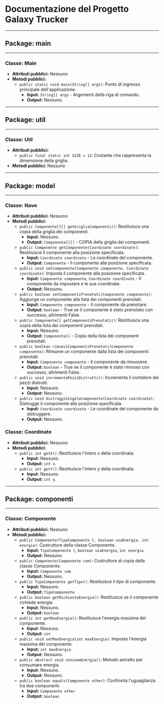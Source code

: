 # Documentazione del Progetto Galaxy Trucker

---

## Package: main

---

### Classe: Main
- **Attributi pubblici:** Nessuno
- **Metodi pubblici:**
  - `public static void main(String[] args)`: Punto di ingresso principale dell'applicazione.
    - **Input:** `String[] args` - Argomenti della riga di comando.
    - **Output:** Nessuno.

---

## Package: util

---

### Classe: Util
- **Attributi pubblici:**
  - `public final static int SIZE = 12`: Costante che rappresenta la dimensione della griglia.
- **Metodi pubblici:** Nessuno

---

## Package: model

---

### Classe: Nave
- **Attributi pubblici:** Nessuno
- **Metodi pubblici:**
  - `public Componente[][] getGrigliaComponenti()`: Restituisce una copia della griglia dei componenti.
    - **Input:** Nessuno.
    - **Output:** `Componente[][]` - COPIA della griglia dei componenti.
  - `public Componente getComponente(Coordinate coordinate)`: Restituisce il componente alla posizione specificata.
    - **Input:** `Coordinate coordinate` - Le coordinate del componente.
    - **Output:** `Componente` - Il componente alla posizione specificata.
  - `public void setComponente(Componente componente, Coordinate coordinate)`: Imposta il componente alla posizione specificata.
    - **Input:** `Componente componente`, `Coordinate coordinate` - Il componente da impostare e le sue coordinate.
    - **Output:** Nessuno.
  - `public boolean setComponentiPrenotati(Componente componente)`: Aggiunge un componente alla lista dei componenti prenotati.
    - **Input:** `Componente componente` - Il componente da prenotare.
    - **Output:** `boolean` - True se il componente è stato prenotato con successo, altrimenti False.
  - `public Componente[] getComponentiPrenotati()`: Restituisce una copia della lista dei componenti prenotati.
    - **Input:** Nessuno.
    - **Output:** `Componente[]` - Copia della lista dei componenti prenotati.
  - `public boolean rimuoviComponentiPrenotati(Componente componente)`: Rimuove un componente dalla lista dei componenti prenotati.
    - **Input:** `Componente componente` - Il componente da rimuovere.
    - **Output:** `boolean` - True se il componente è stato rimosso con successo, altrimenti False.
  - `public void incrementaPezziDistrutti()`: Incrementa il contatore dei pezzi distrutti.
    - **Input:** Nessuno.
    - **Output:** Nessuno.
  - `public void distruggiSingoloComponente(Coordinate coordinate)`: Distrugge il componente alla posizione specificata.
    - **Input:** `Coordinate coordinate` - Le coordinate del componente da distruggere.
    - **Output:** Nessuno.

### Classe: Coordinate
- **Attributi pubblici:** Nessuno
- **Metodi pubblici:**
  - `public int getX()`: Restituisce l'intero x della coordinata.
    - **Input:** Nessuno.
    - **Output:** `int x`.
  - `public int getY()`: Restituisce l'intero y della coordinata.
    - **Input:** Nessuno.
    - **Output:** `int y`.

---

## Package: componenti

---

### Classe: Componente
- **Attributi pubblici:** Nessuno
- **Metodi pubblici:**
  - `public Componente(TipoComponente t, boolean usaEnergia, int energia)`: Costruttore della classe Componente.
    - **Input:** `TipoComponente t`, `boolean usaEnergia`, `int energia`
    - **Output:** Nessuno.
  - `public Componente(Componente com)`: Costruttore di copia della classe Componente.
    - **Input:** `Componente com`
    - **Output:** Nessuno.
  - `public TipoComponente getTipo()`: Restituisce il tipo di componente.
    - **Input:** Nessuno.
    - **Output:** `TipoComponente`
  - `public boolean getRichiestaEnergia()`: Restituisce se il componente richiede energia.
    - **Input:** Nessuno.
    - **Output:** `boolean`
  - `public int getMaxEnergia()`: Restituisce l'energia massima del componente.
    - **Input:** Nessuno.
    - **Output:** `int`
  - `public void setMaxEnergia(int maxEnergia)`: Imposta l'energia massima del componente.
    - **Input:** `int maxEnergia`
    - **Output:** Nessuno.
  - `public abstract void consumaEnergia()`: Metodo astratto per consumare energia.
    - **Input:** Nessuno.
    - **Output:** Nessuno.
  - `public boolean equals(Componente other)`: Confronta l'uguaglianza tra due componenti.
    - **Input:** `Componente other`
    - **Output:** `boolean`
